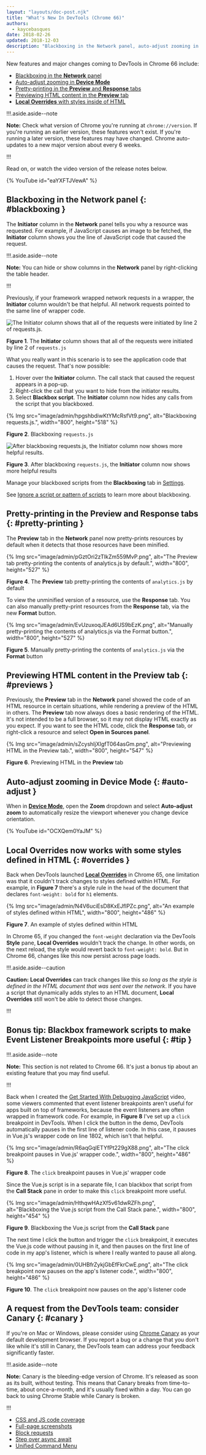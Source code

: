 ```yaml
---
layout: "layouts/doc-post.njk"
title: "What's New In DevTools (Chrome 66)"
authors:
  - kaycebasques
date: 2018-02-26
updated: 2018-12-03
description: "Blackboxing in the Network panel, auto-adjust zooming in Device Mode, and more."
---
```


New features and major changes coming to DevTools in Chrome 66 include:

- [Blackboxing in the **Network** panel][1]
- [Auto-adjust zooming in **Device Mode**][2]
- [Pretty-printing in the **Preview** and **Response** tabs][3]
- [Previewing HTML content in the **Preview** tab][4]
- [**Local Overrides** with styles inside of HTML][5]

!!!.aside.aside--note

**Note:** Check what version of Chrome you're running at `chrome://version`. If you're running an
earlier version, these features won't exist. If you're running a later version, these features may
have changed. Chrome auto-updates to a new major version about every 6 weeks.

!!!

Read on, or watch the video version of the release notes below.

{% YouTube id="eaYXFTJVewA" %}

## Blackboxing in the Network panel {: #blackboxing }

The **Initiator** column in the **Network** panel tells you why a resource was requested. For
example, if JavaScript causes an image to be fetched, the **Initiator** column shows you the line of
JavaScript code that caused the request.

!!!.aside.aside--note

**Note:** You can hide or show columns in the **Network** panel by right-clicking the table header.

!!!

Previously, if your framework wrapped network requests in a wrapper, the **Initiator** column
wouldn't be that helpful. All network requests pointed to the same line of wrapper code.

![The Initiator column shows that all of the requests were initiated by line 2
            of requests.js.](/web/updates/images/2018/02/wrapper.png)

**Figure 1**. The **Initiator** column shows that all of the requests were initiated by line 2 of
`requests.js`

What you really want in this scenario is to see the application code that causes the request. That's
now possible:

1.  Hover over the **Initiator** column. The call stack that caused the request appears in a pop-up.
2.  Right-click the call that you want to hide from the initiator results.
3.  Select **Blackbox script**. The **Initiator** column now hides any calls from the script that
    you blackboxed.

{% Img src="image/admin/hpgshbdiwKtYMcRsfVt9.png", alt="Blackboxing requests.js.", width="800", height="518" %}

**Figure 2**. Blackboxing `requests.js`

![After blackboxing requests.js, the Initiator column now shows more
            helpful results.](/web/updates/images/2018/02/resolved.png)

**Figure 3**. After blackboxing `requests.js`, the **Initiator** column now shows more helpful
results

Manage your blackboxed scripts from the **Blackboxing** tab in [Settings][6].

See [Ignore a script or pattern of scripts][7] to learn more about blackboxing.

## Pretty-printing in the Preview and Response tabs {: #pretty-printing }

The **Preview** tab in the **Network** panel now pretty-prints resources by default when it detects
that those resources have been minified.

{% Img src="image/admin/pGztOri2zTIkZm559MvP.png", alt="The Preview tab pretty-printing the contents of analytics.js by default.", width="800", height="527" %}

**Figure 4**. The **Preview** tab pretty-printing the contents of `analytics.js` by default

To view the unminified version of a resource, use the **Response** tab. You can also manually
pretty-print resources from the **Response** tab, via the new **Format** button.

{% Img src="image/admin/EvUzuxoqJEAd6US9bEzK.png", alt="Manually pretty-printing the contents of analytics.js via the Format button.", width="800", height="527" %}

**Figure 5**. Manually pretty-printing the contents of `analytics.js` via the **Format** button

## Previewing HTML content in the Preview tab {: #previews }

Previously, the **Preview** tab in the **Network** panel showed the code of an HTML resource in
certain situations, while rendering a preview of the HTML in others. The **Preview** tab now always
does a basic rendering of the HTML. It's not intended to be a full browser, so it may not display
HTML exactly as you expect. If you want to see the HTML code, click the **Response** tab, or
right-click a resource and select **Open in Sources panel**.

{% Img src="image/admin/sZcyshIjXIgfT064asGm.png", alt="Previewing HTML in the Preview tab.", width="800", height="547" %}

**Figure 6**. Previewing HTML in the **Preview** tab

## Auto-adjust zooming in Device Mode {: #auto-adjust }

When in [**Device Mode**][8], open the **Zoom** dropdown and select **Auto-adjust zoom** to
automatically resize the viewport whenever you change device orientation.

{% YouTube id="OCXQem0YaJM" %}

## Local Overrides now works with some styles defined in HTML {: #overrides }

Back when DevTools launched [**Local Overrides**][9] in Chrome 65, one limitation was that it
couldn't track changes to styles defined within HTML. For example, in **Figure 7** there's a style
rule in the `head` of the document that declares `font-weight: bold` for `h1` elements.

{% Img src="image/admin/N4V6uciEsD8KxEJflPZc.png", alt="An example of styles defined within HTML", width="800", height="486" %}

**Figure 7**. An example of styles defined within HTML

In Chrome 65, if you changed the `font-weight` declaration via the DevTools **Style** pane, **Local
Overrides** wouldn't track the change. In other words, on the next reload, the style would revert
back to `font-weight: bold`. But in Chrome 66, changes like this now persist across page loads.

!!!.aside.aside--caution

**Caution:** **Local Overrides** can track changes like this _so long as the style is defined in the
HTML document that was sent over the network_. If you have a script that dynamically adds styles to
an HTML document, **Local Overrides** still won't be able to detect those changes.

!!!

## Bonus tip: Blackbox framework scripts to make Event Listener Breakpoints more useful {: #tip }

!!!.aside.aside--note

**Note:** This section is not related to Chrome 66. It's just a bonus tip about an existing feature
that you may find useful.

!!!

Back when I created the [Get Started With Debugging JavaScript][10] video, some viewers commented
that event listener breakpoints aren't useful for apps built on top of frameworks, because the event
listeners are often wrapped in framework code. For example, in **Figure 8** I've set up a `click`
breakpoint in DevTools. When I click the button in the demo, DevTools automatically pauses in the
first line of listener code. In this case, it pauses in Vue.js's wrapper code on line 1802, which
isn't that helpful.

{% Img src="image/admin/R6aqGqlETYfPt229gX88.png", alt="The click breakpoint pauses in Vue.js' wrapper code.", width="800", height="486" %}

**Figure 8**. The `click` breakpoint pauses in Vue.js' wrapper code

Since the Vue.js script is in a separate file, I can blackbox that script from the **Call Stack**
pane in order to make this `click` breakpoint more useful.

{% Img src="image/admin/HthqwHAzXf5v61dwRZFh.png", alt="Blackboxing the Vue.js script from the Call Stack pane.", width="800", height="454" %}

**Figure 9**. Blackboxing the Vue.js script from the **Call Stack** pane

The next time I click the button and trigger the `click` breakpoint, it executes the Vue.js code
without pausing in it, and then pauses on the first line of code in my app's listener, which is
where I really wanted to pause all along.

{% Img src="image/admin/0UHBfrZykjGbEfFkrCwE.png", alt="The click breakpoint now pauses on the app's listener code.", width="800", height="486" %}

**Figure 10**. The `click` breakpoint now pauses on the app's listener code

## A request from the DevTools team: consider Canary {: #canary }

If you're on Mac or Windows, please consider using [Chrome Canary][11] as your default development
browser. If you report a bug or a change that you don't like while it's still in Canary, the
DevTools team can address your feedback significantly faster.

!!!.aside.aside--note

**Note:** Canary is the bleeding-edge version of Chrome. It's released as soon as its built, without
testing. This means that Canary breaks from time-to-time, about once-a-month, and it's usually fixed
within a day. You can go back to using Chrome Stable while Canary is broken.

!!!

- [CSS and JS code coverage][12]
- [Full-page screenshots][13]
- [Block requests][14]
- [Step over async await][15]
- [Unified Command Menu][16]

[1]: #blackboxing
[2]: #auto-adjust
[3]: #pretty-printing
[4]: #previews
[5]: #overrides
[6]: /web/tools/chrome-devtools/ui#settings
[7]: /web/tools/chrome-devtools/javascript/reference#blackbox
[8]: /web/tools/chrome-devtools/device-mode
[9]: /web/updates/2018/01/devtools#overrides
[10]: https://youtu.be/H0XScE08hy8
[11]: https://www.google.com/chrome/browser/canary.html
[12]: /web/updates/2017/04/devtools-release-notes#coverage
[13]: /web/updates/2017/04/devtools-release-notes#screenshots
[14]: /web/updates/2017/04/devtools-release-notes#block-requests
[15]: /web/updates/2017/04/devtools-release-notes#async
[16]: /web/updates/2017/04/devtools-release-notes#command-menu
